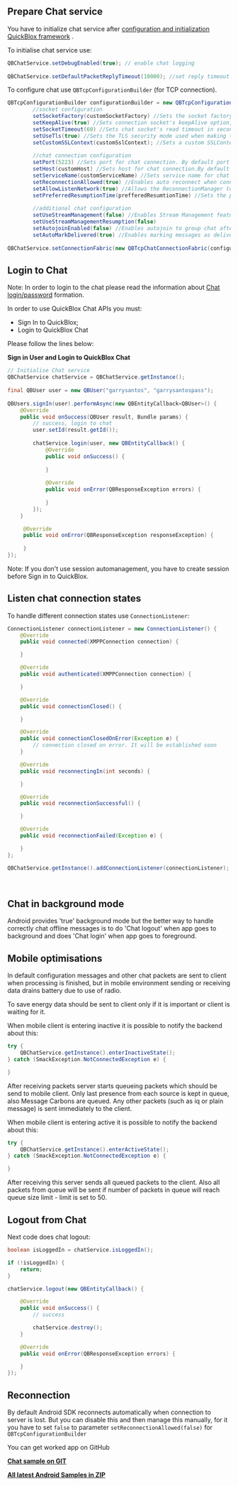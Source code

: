 <span id="Chat_connection_management" class="on_page_navigation"></span>
## Prepare Chat service
You have to initialize chat service after [configuration and initialization QuickBlox framework]() .  

To initialise chat service use:
```java
QBChatService.setDebugEnabled(true); // enable chat logging
 
QBChatService.setDefaultPacketReplyTimeout(10000); //set reply timeout in milliseconds for connection's packet. Can be used for events like login, join to dialog to increase waiting response time from server if network is slow.
```

To configure chat use ```QBTcpConfigurationBuilder``` (for TCP connection).

```java
QBTcpConfigurationBuilder configurationBuilder = new QBTcpConfigurationBuilder()
        //socket configuration
        setSocketFactory(customSocketFactory) //Sets the socket factory used to create new Chat connection sockets.
        setKeepAlive(true) //Sets connection socket's keepAlive option, default value is 'true'. Ignored if custom socket factory was set before.
        setSocketTimeout(60) //Sets chat socket's read timeout in seconds, default value is 60 second. Ignored if custom socket factory was set before.
        setUseTls(true) //Sets the TLS security mode used when making the connection. By default TLS is enabled.
        setCustomSSLContext(customSslContext); //Sets a custom SSLContext for creating new SSL sockets.
        
        //chat connection configuration
        setPort(5223) //Sets port for chat connection. By default port is 5223.
        setHost(customHost) //Sets host for chat connection.By default host is CHAT_ENDPOINT.
        setServiceName(customServiceName) //Sets service name for chat connection. By default service name is CHAT_ENDPOINT.
        setReconnectionAllowed(true) //Enables auto reconnect when connection to server is lost. By default auto reconnect is enabled.
        setAllowListenNetwork(true) //Allows the ReconnectionManager to monitor the connection status for start reconnect immediately after the appearance of the connection
        setPreferredResumptionTime(prefferedResumtionTime) //Sets the preferred resumption time in seconds.
        
        //additional chat configuration
        setUseStreamManagement(false) //Enables Stream Management feature. By default Stream Management feature is disabled.
        setUseStreamManagementResumption(false)
        setAutojoinEnabled(false) //Enables autojoin to group chat after QBChatDialog creation, downloading  or updating it on REST. By default autojoin is disabled.
        setAutoMarkDelivered(true) //Enables marking messages as delivered when they came to the device. By default Auto Mark Delivered feature is enabled.
        
QBChatService.setConnectionFabric(new QBTcpChatConnectionFabric(configurationBuilder));
```

## Login to Chat

Note: In order to login to the chat please read the information about [Chat login/password](http://quickblox.com/developers/Chat#Login_.2F_ID) formation. <br>

In order to use QuickBlox Chat APIs you must:
* Sign In to QuickBlox;
* Login to QuickBlox Chat


Please follow the lines below:

**Sign in User and Login to QuickBlox Chat**
```java
// Initialise Chat service
QBChatService chatService = QBChatService.getInstance();
 
final QBUser user = new QBUser("garrysantos", "garrysantospass");
 
QBUsers.signIn(user).performAsync(new QBEntityCallback<QBUser>() {
    @Override
    public void onSuccess(QBUser result, Bundle params) {
        // success, login to chat
        user.setId(result.getId());
                
        chatService.login(user, new QBEntityCallback() {
            @Override
            public void onSuccess() {
                
            }
                
            @Override
            public void onError(QBResponseException errors) {
                
            }
        });
    }

     @Override
     public void onError(QBResponseException responseException) {
        
     }
});

```
Note: If you don't use session automanagement, you have to create session before Sign in to QuickBlox. <br>


## Listen chat connection states

To handle different connection states use ```ConnectionListener```:
```java
ConnectionListener connectionListener = new ConnectionListener() {
    @Override
    public void connected(XMPPConnection connection) {

    }

    @Override
    public void authenticated(XMPPConnection connection) {

    }

    @Override
    public void connectionClosed() {

    }

    @Override
    public void connectionClosedOnError(Exception e) {
        // connection closed on error. It will be established soon
    }

    @Override
    public void reconnectingIn(int seconds) {

    }

    @Override
    public void reconnectionSuccessful() {

    }

    @Override
    public void reconnectionFailed(Exception e) {

    }
};

QBChatService.getInstance().addConnectionListener(connectionListener);
```

<br>

## Chat in background mode

Android  provides 'true' background mode but the better way to handle correctly chat offline messages is to do 'Chat logout' when app goes to background and does 'Chat login' when app goes to foreground.


## Mobile optimisations

In default configuration messages and other chat packets are sent to client when processing is finished, but in mobile environment sending or receiving data drains battery due to use of radio.

To save energy data should be sent to client only if it is important or client is waiting for it.

When mobile client is entering inactive it is possible to notify the backend about this:

```java
try {
    QBChatService.getInstance().enterInactiveState();
} catch (SmackException.NotConnectedException e) {

}
```

After receiving packets server starts queueing packets which should be send to mobile client. Only last presence from each source is kept in queue, also Message Carbons are queued. Any other packets (such as iq or plain message) is sent immediately to the client. 

When mobile client is entering active it is possible to notify the backend about this:
```java
try {
    QBChatService.getInstance().enterActiveState();
} catch (SmackException.NotConnectedException e) {

}
```

After receiving this server sends all queued packets to the client. Also all packets from queue will be sent if number of packets in queue will reach queue size limit - limit is set to 50.


## Logout from Chat

Next code does chat logout:
```java
boolean isLoggedIn = chatService.isLoggedIn();

if (!isLoggedIn) {
    return;
}

chatService.logout(new QBEntityCallback() {

    @Override
    public void onSuccess() {
        // success

        chatService.destroy();
    }

    @Override
    public void onError(QBResponseException errors) {

    }
});
```

## Reconnection

By default Android SDK reconnects automatically when connection to server is lost. 
But you can disable this and then manage this manually, for it you have to set ```false``` to parameter ```setReconnectionAllowed(false)``` for 
```QBTcpConfigurationBuilder```

You can get worked app on GitHub

[**Chat sample on GIT**](https://github.com/QuickBlox/quickblox-android-sdk/tree/master/sample-chat)

[**All  latest Android Samples in ZIP**](https://github.com/QuickBlox/quickblox-android-sdk/archive/master.zip)

